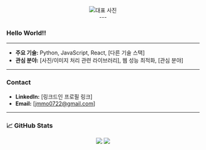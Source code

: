 <p align="center">
  <img src="https://github.com/user-attachments/assets/530a8f23-937b-4d71-864c-aaa55a3b7bc1" alt="대표 사진">
  <br/>
---

### Hello World!!


---

* **주요 기술:** Python, JavaScript, React, [다른 기술 스택]
* **관심 분야:** [사진/이미지 처리 관련 라이브러리], 웹 성능 최적화, [관심 분야]

---


### Contact
* **LinkedIn:** [링크드인 프로필 링크]
* **Email:** [jmmo0722@gmail.com]

---

### 📈 GitHub Stats

<p align="center">
  <img src="https://github-readme-stats.vercel.app/api?username=YOUR-USERNAME&show_icons=true&theme=buefy&hide_title=true&hide_border=true">
  <img src="https://github-readme-streak-stats.herokuapp.com/?user=YOUR-USERNAME&theme=buefy&hide_title=true&hide_border=true">
</p>
